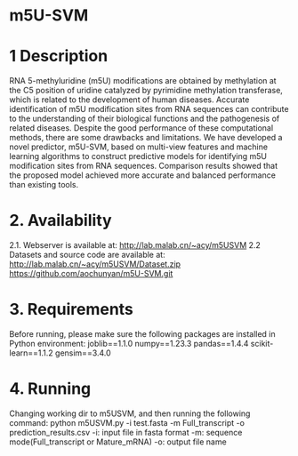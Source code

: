 # m5U-SVM
# 1 Description
RNA 5-methyluridine (m5U) modifications are obtained by methylation at the C5 position of uridine catalyzed by pyrimidine methylation transferase, which is related to the development of human diseases. Accurate identification of m5U modification sites from RNA sequences can contribute to the understanding of their biological functions and the pathogenesis of related diseases. Despite the good performance of these computational methods, there are some drawbacks and limitations.
We have developed a novel predictor, m5U-SVM, based on multi-view features and machine learning algorithms to construct predictive models for identifying m5U modification sites from RNA sequences. Comparison results showed that the proposed model achieved more accurate and balanced performance than existing tools.

# 2. Availability
2.1. Webserver is available at: http://lab.malab.cn/~acy/m5USVM 
2.2 Datasets and source code are available at:
http://lab.malab.cn/~acy/m5USVM/Dataset.zip
https://github.com/aochunyan/m5U-SVM.git

# 3. Requirements
Before running, please make sure the following packages are installed in Python environment:
joblib==1.1.0 numpy==1.23.3 pandas==1.4.4 scikit-learn==1.1.2 gensim==3.4.0

# 4. Running
Changing working dir to m5USVM, and then running the following command:
python m5USVM.py -i test.fasta -m Full_transcript -o prediction_results.csv
-i: input file in fasta format
-m: sequence mode(Full_transcript or Mature_mRNA)
-o: output file name
